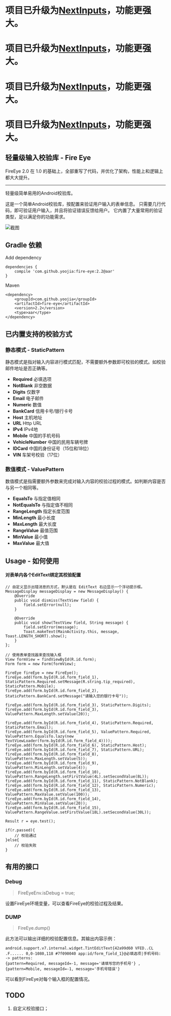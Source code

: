 
# 项目已升级为[NextInputs](http://github.com/yoojia/NextInputs)，功能更强大。

# 项目已升级为[NextInputs](http://github.com/yoojia/NextInputs)，功能更强大。

# 项目已升级为[NextInputs](http://github.com/yoojia/NextInputs)，功能更强大。

# 项目已升级为[NextInputs](http://github.com/yoojia/NextInputs)，功能更强大。

## 轻量级输入校验库 - Fire Eye 

FireEye 2.0 在 1.0 的基础上，全部重写了代码，并优化了架构，性能上和逻辑上都大大提升。

---
轻量级简单易用的Android校验库。

这是一个简单Android校验库，按配置来验证用户输入的表单信息。
只需要几行代码，即可验证用户输入，并且将验证错误反馈给用户。
它内置了大量常用的验证类型，足以满足你的功能需求。

![截图](http://i.imgur.com/sucjaqE.png)

## Gradle 依赖

Add dependency

    dependencies {
        compile 'com.github.yoojia:fire-eye:2.2@aar'
    }

Maven

    <dependency>
        <groupId>com.github.yoojia</groupId>
        <artifactId>fire-eye</artifactId>
        <version>2.2</version>
        <type>aar</type>
    </dependency>

## 已内置支持的校验方式

### 静态模式 - StaticPattern

静态模式是指对输入内容进行模式匹配，不需要额外参数即可校验的模式。如校验邮件地址是否正确等。

* **Required** 必填选项
* **NotBlank** 非空数据
* **Digits** 仅数字
* **Email** 电子邮件
* **Numeric** 数值
* **BankCard** 信用卡号/银行卡号
* **Host** 主机地址
* **URL** Http URL
* **IPv4** IPv4地
* **Mobile** 中国的手机号码
* **VehicleNumber** 中国的民用车辆号牌
* **IDCard** 中国的身份证号（15位和18位）
* **VIN** 车架号校验（17位）

### 数值模式 - ValuePattern

数值模式是指需要额外参数来完成对输入内容的校验过程的模式。如判断内容是否与另一个相同等。

* **EqualsTo** 与指定值相同
* **NotEqualsTo** 与指定值不相同
* **RangeLength** 指定长度范围
* **MinLength** 最小长度
* **MaxLength** 最大长度
* **RangeValue** 最值范围
* **MinValue** 最小值
* **MaxValue** 最大值



## Usage - 如何使用

#### 对表单内各个EditText绑定其校验配置

    // 自定义显示出错消息的方式，默认是在 EditText 右边显示一个浮动提示框。
    MessageDisplay messageDisplay = new MessageDisplay() {
        @Override
        public void dismiss(TextView field) {
            field.setError(null);
        }

        @Override
        public void show(TextView field, String message) {
            field.setError(message);
            Toast.makeText(MainActivity.this, message, Toast.LENGTH_SHORT).show();
        }
    };

    // 使用表单查找器来查找输入框
    View formView = findViewById(R.id.form);
    Form form = new Form(formView);

    FireEye fireEye = new FireEye();
    fireEye.add(form.byId(R.id.form_field_1), StaticPattern.Required.setMessage(R.string.tip_required), StaticPattern.Mobile);
    fireEye.add(form.byId(R.id.form_field_2), StaticPattern.BankCard.setMessage("请输入您的银行卡号"));

    fireEye.add(form.byId(R.id.form_field_3), StaticPattern.Digits);
    fireEye.add(form.byId(R.id.form_field_3), ValuePattern.MaxLength.setValue(20));

    fireEye.add(form.byId(R.id.form_field_4), StaticPattern.Required, StaticPattern.Email);
    fireEye.add(form.byId(R.id.form_field_5), ValuePattern.Required, ValuePattern.EqualsTo.lazy(new TextViewLoader(form.byId(R.id.form_field_4))));
    fireEye.add(form.byId(R.id.form_field_6), StaticPattern.Host);
    fireEye.add(form.byId(R.id.form_field_7), StaticPattern.URL);
    fireEye.add(form.byId(R.id.form_field_8), ValuePattern.MaxLength.setValue(5));
    fireEye.add(form.byId(R.id.form_field_9), ValuePattern.MinLength.setValue(4));
    fireEye.add(form.byId(R.id.form_field_10), ValuePattern.RangeLength.setFirstValue(4L).setSecondValue(8L));
    fireEye.add(form.byId(R.id.form_field_11), StaticPattern.NotBlank);
    fireEye.add(form.byId(R.id.form_field_12), StaticPattern.Numeric);
    fireEye.add(form.byId(R.id.form_field_13), ValuePattern.MaxValue.setValue(100));
    fireEye.add(form.byId(R.id.form_field_14), ValuePattern.MinValue.setValue(20));
    fireEye.add(form.byId(R.id.form_field_15), ValuePattern.RangeValue.setFirstValue(18L).setSecondValue(30L));

    Result r = eye.test();

    if(r.passed){
        // 校验通过
    }else{
        // 校验失败
    }

## 有用的接口 

### Debug

> FireEyeEnv.isDebug = true;

设置FireEye环境变量，可以查看FireEye的校验过程及结果。

### DUMP

> FireEye.dump() 
    
 此方法可以输出详细的校验配置信息。其输出内容示例：
 
    android.support.v7.internal.widget.TintEditText{42a99d60 VFED..CL .F...... 0,0-1080,118 #7f090040 app:id/form_field_1}@必填选项|手机号码:
    -> patterns:
    {pattern=Required, messageId=-1, message='请填写您的手机号'} ,
    {pattern=Mobile, messageId=-1, message='手机号错误'}
    
可以看到FireEye对每个输入框的配置情况。


## TODO

1. 自定义校验接口；
